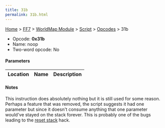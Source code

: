 ```yaml
---
title: 31b
permalink: 31b.html
---
```


[Home](../../../../Main%20Page.md) > [FF7](../../../../FF7.md) > [WorldMap Module](../../../WorldMap%20Module.md) > [Script](../../Script.md) > [Opcodes](../Opcodes.md) > 31b

-   Opcode: **0x31b**
-   Name: noop
-   Two-word opcode: No

#### Parameters

| Location | Name | Description |
|:--------:|:----:|:-----------:|

#### Notes

This instruction does absolutely nothing but it is still used for some
reason. Perhaps a feature that was removed, the script suggests it had
one parameter but since it doesn't consume anything that one parameter
would've stayed on the stack forever. This is probably one of the bugs
leading to the [reset stack][] hack.

  [reset stack]: ../../../WorldMap%20Module/Script/Opcodes/100.md "wikilink"
